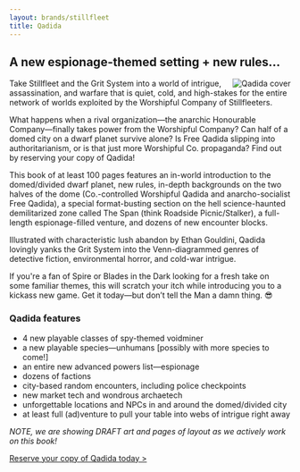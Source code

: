 ```yaml
---
layout: brands/stillfleet
title: Qadida
---
```


## A new espionage-themed setting + new rules…

<img src="{{ '/assets/img/qadida/cover-bg.jpg' }}" style="float: right; max-width: 33%;" alt="Qadida cover" />

Take Stillfleet and the Grit System into a world of intrigue, assassination, and warfare that is quiet, cold, and high-stakes for the entire network of worlds exploited by the Worshipful Company of Stillfleeters.

What happens when a rival organization—the anarchic Honourable Company—finally takes power from the Worshipful Company? Can half of a domed city on a dwarf planet survive alone? Is Free Qadida slipping into authoritarianism, or is that just more Worshipful Co. propaganda? Find out by reserving your copy of Qadida!

This book of at least 100 pages features an in-world introduction to the domed/divided dwarf planet, new rules, in-depth backgrounds on the two halves of the dome (Co.-controlled Worshipful Qadida and anarcho-socialist Free Qadida), a special format-busting section on the hell science-haunted demilitarized zone called The Span (think Roadside Picnic/Stalker), a full-length espionage-filled venture, and dozens of new encounter blocks.

Illustrated with characteristic lush abandon by Ethan Gouldini, Qadida lovingly yanks the Grit System into the Venn-diagrammed genres of detective fiction, environmental horror, and cold-war intrigue.

If you're a fan of Spire or Blades in the Dark looking for a fresh take on some familiar themes, this will scratch your itch while introducing you to a kickass new game. Get it today—but don’t tell the Man a damn thing. 😎

### Qadida features

- 4 new playable classes of spy-themed voidminer
- a new playable species—unhumans [possibly with more species to come!]
- an entire new advanced powers list—espionage
- dozens of factions
- city-based random encounters, including police checkpoints
- new market tech and wondrous archaetech
- unforgettable locations and NPCs in and around the domed/divided city
- at least full (ad)venture to pull your table into webs of intrigue right away

*NOTE, we are showing DRAFT art and pages of layout as we actively work on this book!*

[Reserve your copy of Qadida today >](https://www.kickstarter.com/projects/wythe/qadida-a-spy-filled-stillfleet-gazetteer)